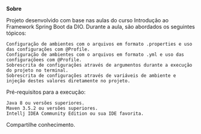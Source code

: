 **Sobre**

Projeto desenvolvido com base nas aulas do curso Introdução ao Framework Spring Boot da DIO.
Durante a aula, são abordados os seguintes tópicos:

    Configuração de ambientes com o arquivos em formato .properties e uso das configurações com @Profile.
    Configuração de ambientes com o arquivos em formato .yml e uso das configuraçõees com @Profile.
    Sobrescrita de configurações através de argumentos durante a execução do projeto no terminal.
    Sobrescrita de configurações através de variáveis de ambiente e injeção destes valores diretamente no projeto.

Pré-requisitos para a execução:

    Java 8 ou versões superiores.
    Maven 3.5.2 ou versões superiores.
    Intellj IDEA Community Edition ou sua IDE favorita.

Compartilhe conhecimento.
